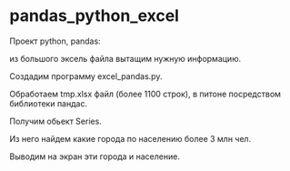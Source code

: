# pandas_python_excel

Проект python, pandas:

из большого эксель файла вытащим  нужную информацию.


Создадим программу excel_pandas.py.

Обработаем tmp.xlsx файл (более 1100 строк), 
в питоне посредством библиотеки пандас.

Получим обьект Series.

Из него найдем какие города по населению более 3 млн чел.

Выводим на экран эти города и население.
